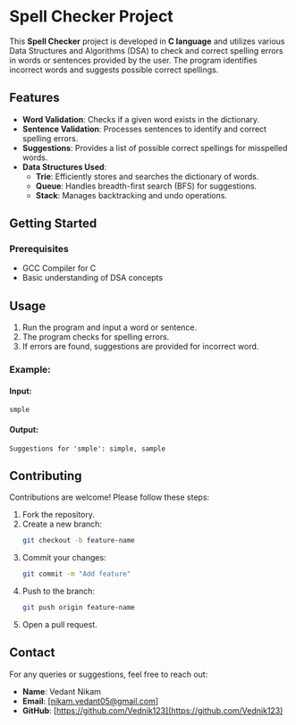 # Spell Checker Project

This **Spell Checker** project is developed in **C language** and utilizes various Data Structures and Algorithms (DSA) to check and correct spelling errors in words or sentences provided by the user. The program identifies incorrect words and suggests possible correct spellings.

## Features

- **Word Validation**: Checks if a given word exists in the dictionary.
- **Sentence Validation**: Processes sentences to identify and correct spelling errors.
- **Suggestions**: Provides a list of possible correct spellings for misspelled words.
- **Data Structures Used**:
  - **Trie**: Efficiently stores and searches the dictionary of words.
  - **Queue**: Handles breadth-first search (BFS) for suggestions.
  - **Stack**: Manages backtracking and undo operations.

## Getting Started

### Prerequisites
- GCC Compiler for C
- Basic understanding of DSA concepts

## Usage

1. Run the program and input a word or sentence.
2. The program checks for spelling errors.
3. If errors are found, suggestions are provided for incorrect word.

### Example:
#### Input:
```text
smple
```
#### Output:
```text
Suggestions for 'smple': simple, sample
```

## Contributing
Contributions are welcome! Please follow these steps:
1. Fork the repository.
2. Create a new branch:
   ```bash
   git checkout -b feature-name
   ```
3. Commit your changes:
   ```bash
   git commit -m "Add feature"
   ```
4. Push to the branch:
   ```bash
   git push origin feature-name
   ```
5. Open a pull request.

## Contact
For any queries or suggestions, feel free to reach out:
- **Name**: Vedant Nikam
- **Email**: [nikam.vedant05@gmail.com]
- **GitHub**: [https://github.com/Vednik123](https://github.com/Vednik123)
